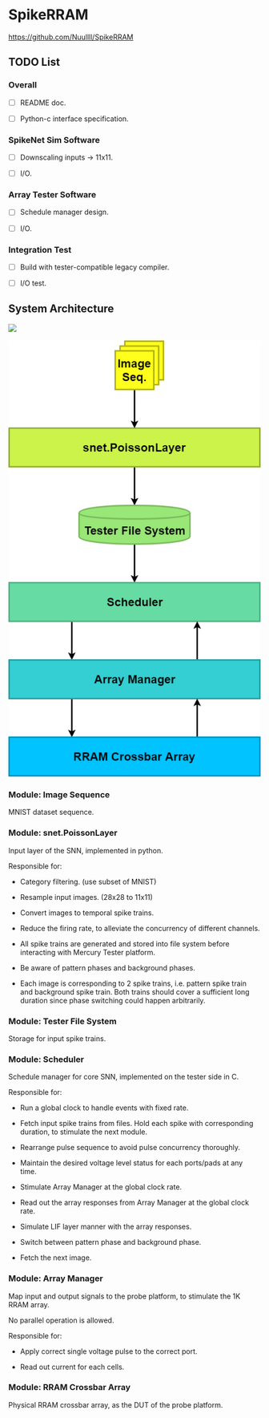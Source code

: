 # SpikeRRAM
https://github.com/Nuullll/SpikeRRAM

## TODO List

### Overall

- [ ] README doc.

- [ ] Python-c interface specification.

### SpikeNet Sim Software

- [ ] Downscaling inputs -> 11x11.

- [ ] I/O.

### Array Tester Software

- [ ] Schedule manager design.

- [ ] I/O.

### Integration Test

- [ ] Build with tester-compatible legacy compiler.

- [ ] I/O test.


## System Architecture

![](https://img.shields.io/badge/-draw.io-orange.svg?link=https://draw.io)

![](figures/draw.io/system-architecture.png)

### Module: Image Sequence

MNIST dataset sequence.

### Module: snet.PoissonLayer

Input layer of the SNN, implemented in python.

Responsible for:

- Category filtering. (use subset of MNIST)

- Resample input images. (28x28 to 11x11)

- Convert images to temporal spike trains.

- Reduce the firing rate, to alleviate the concurrency of different channels.

- All spike trains are generated and stored into file system before interacting with Mercury Tester platform.

- Be aware of pattern phases and background phases.

- Each image is corresponding to 2 spike trains, i.e. pattern spike train and background spike train. Both trains should cover a sufficient long duration since phase switching could happen arbitrarily.

### Module: Tester File System

Storage for input spike trains. 

### Module: Scheduler

Schedule manager for core SNN, implemented on the tester side in C.

Responsible for:

- Run a global clock to handle events with fixed rate.

- Fetch input spike trains from files. Hold each spike with corresponding duration, to stimulate the next module.

- Rearrange pulse sequence to avoid pulse concurrency thoroughly.

- Maintain the desired voltage level status for each ports/pads at any time.

- Stimulate Array Manager at the global clock rate.

- Read out the array responses from Array Manager at the global clock rate.

- Simulate LIF layer manner with the array responses.

- Switch between pattern phase and background phase.

- Fetch the next image.

### Module: Array Manager

Map input and output signals to the probe platform, to stimulate the 1K RRAM array.

No parallel operation is allowed.

Responsible for:

- Apply correct single voltage pulse to the correct port.

- Read out current for each cells.

### Module: RRAM Crossbar Array

Physical RRAM crossbar array, as the DUT of the probe platform.